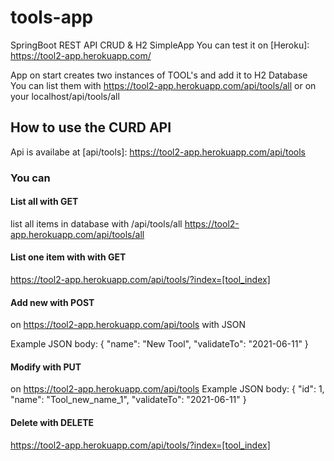 # tools-app
SpringBoot REST API CRUD &amp; H2 SimpleApp
You can test it on [Heroku]: https://tool2-app.herokuapp.com/

App on start creates two instances of TOOL's and add it to H2 Database
You can list them with https://tool2-app.herokuapp.com/api/tools/all or on your localhost/api/tools/all

## How to use the CURD API
Api is availabe at [api/tools]: https://tool2-app.herokuapp.com/api/tools

### You can 
#### List all with GET
list all items in database with /api/tools/all 
https://tool2-app.herokuapp.com/api/tools/all

#### List one item with with GET
https://tool2-app.herokuapp.com/api/tools/?index=[tool_index]

#### Add new with POST
on https://tool2-app.herokuapp.com/api/tools with JSON

Example JSON body:
{
    "name": "New Tool",
    "validateTo": "2021-06-11"
}

#### Modify with PUT
on https://tool2-app.herokuapp.com/api/tools
Example JSON body:
{
    "id": 1,
    "name": "Tool_new_name_1",
    "validateTo": "2021-06-11"
}

#### Delete with DELETE
https://tool2-app.herokuapp.com/api/tools/?index=[tool_index]
